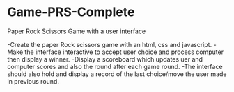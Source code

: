 # Game-PRS-Complete
Paper Rock Scissors Game with a user interface

-Create the paper Rock scissors game with an html, css and javascript.
-Make the interface interactive to accept user choice and process computer then display a winner.
-Display a scoreboard which updates uer and computer scores and also the round after each game round.
-The interface should also hold and display a record of the last choice/move the user made in previous round.
